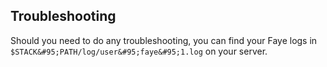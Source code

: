 <!-- post: -->


## Troubleshooting
Should you need to do any troubleshooting, you can find your Faye logs in `$STACK&#95;PATH/log/user&#95;faye&#95;1.log` on your server.
